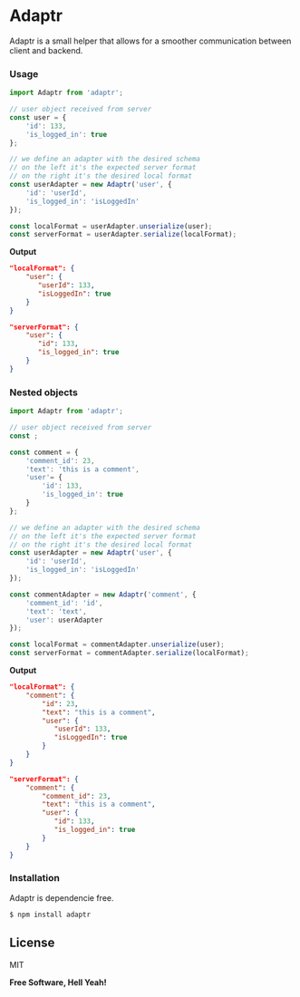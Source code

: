 # Adaptr

Adaptr is a small helper that allows for a smoother communication between client and backend.

### Usage

```js
import Adaptr from 'adaptr';

// user object received from server
const user = {
    'id': 133,
    'is_logged_in': true
};

// we define an adapter with the desired schema
// on the left it's the expected server format
// on the right it's the desired local format
const userAdapter = new Adaptr('user', {
    'id': 'userId',
    'is_logged_in': 'isLoggedIn'
});

const localFormat = userAdapter.unserialize(user);
const serverFormat = userAdapter.serialize(localFormat);
```
**Output**
```json
"localFormat": {
    "user": {
       "userId": 133,
       "isLoggedIn": true
    }
}

"serverFormat": {
    "user": {
       "id": 133,
       "is_logged_in": true
    }
}
```

### Nested objects

```js
import Adaptr from 'adaptr';

// user object received from server
const ;

const comment = {
    'comment_id': 23,
    'text': 'this is a comment',
    'user'= {
        'id': 133,
        'is_logged_in': true
    }
};

// we define an adapter with the desired schema
// on the left it's the expected server format
// on the right it's the desired local format
const userAdapter = new Adaptr('user', {
    'id': 'userId',
    'is_logged_in': 'isLoggedIn'
});

const commentAdapter = new Adaptr('comment', {
    'comment_id': 'id',
    'text': 'text',
    'user': userAdapter
});

const localFormat = commentAdapter.unserialize(user);
const serverFormat = commentAdapter.serialize(localFormat);
```
**Output**
```json
"localFormat": {
    "comment": {
        "id": 23,
        "text": "this is a comment",
        "user": {
           "userId": 133,
           "isLoggedIn": true
        }
    }
}

"serverFormat": {
    "comment": {
        "comment_id": 23,
        "text": "this is a comment",
        "user": {
           "id": 133,
           "is_logged_in": true
        }
    }
}
```

### Installation

Adaptr is dependencie free.
```sh
$ npm install adaptr
```

License
----

MIT


**Free Software, Hell Yeah!**

